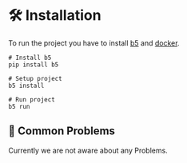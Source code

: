 # 🛠️ Installation

To run the project you have to install [b5](https://github.com/team23/b5) and [docker](https://docs.docker.com/engine/install/).

```shell
# Install b5
pip install b5

# Setup project
b5 install

# Run project
b5 run
```

## 🚨 Common Problems
Currently we are not aware about any Problems.